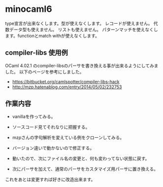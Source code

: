 # minocaml6

type宣言が出来なくします。型が使えなくします。
レコードが使えません。
代数データ型も使えません。
リストも使えません。
パターンマッチを使えなくします。functionとmatch withが使えなくします。


## compiler-libs 使用例



OCaml 4.02.1 のcompiler-libsのパーサを書き換える事が出来るようにしてみました。
以下のページを参考にしました。

- https://bitbucket.org/camlspotter/compiler-libs-hack
- http://mzp.hatenablog.com/entry/2014/05/02/232753

## 作業内容

- vanillaを作ってみる。
- ソースコード見てそれなりに把握する。

- mzpさんの字句解析を変えている例をクローンしてみる。
- バージョン違いで動かないので修正する。

- 動いたので、次にファイル名の変更と、何も変わってない状態に戻す。

- 次にパーサを加えて、通常のパーサをカスタマイズ用パーサに置き換える。

これをあとは変更すれば好きに改造出来ます。

